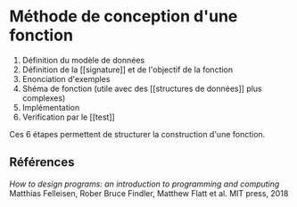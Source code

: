 
# Méthode de conception d'une fonction
 1. Définition du modèle de données
 2. Définition de la [[signature]] et de l'objectif de la fonction
 3. Enonciation d'exemples
 4. Shéma de fonction (utile avec des [[structures de données]] plus complexes)
 5. Implémentation
 6. Verification par le [[test]]

Ces 6 étapes permettent de structurer la construction d'une fonction. 

## Références
_How to design programs: an introduction to programming and computing_ Matthias Felleisen, Rober Bruce Findler, Matthew Flatt et al. MIT press, 2018
